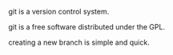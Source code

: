 git is a version control system.

git is a free software distributed under the GPL.

creating a new branch is simple and quick.

